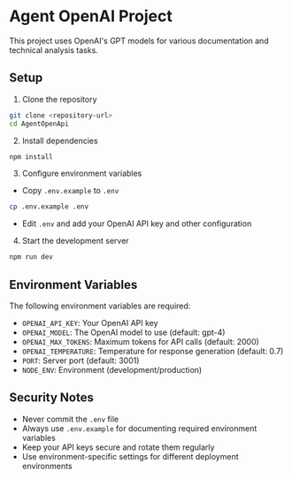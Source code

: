 # Agent OpenAI Project

This project uses OpenAI's GPT models for various documentation and technical analysis tasks.

## Setup

1. Clone the repository
```bash
git clone <repository-url>
cd AgentOpenApi
```

2. Install dependencies
```bash
npm install
```

3. Configure environment variables
- Copy `.env.example` to `.env`
```bash
cp .env.example .env
```
- Edit `.env` and add your OpenAI API key and other configuration

4. Start the development server
```bash
npm run dev
```

## Environment Variables

The following environment variables are required:

- `OPENAI_API_KEY`: Your OpenAI API key
- `OPENAI_MODEL`: The OpenAI model to use (default: gpt-4)
- `OPENAI_MAX_TOKENS`: Maximum tokens for API calls (default: 2000)
- `OPENAI_TEMPERATURE`: Temperature for response generation (default: 0.7)
- `PORT`: Server port (default: 3001)
- `NODE_ENV`: Environment (development/production)

## Security Notes

- Never commit the `.env` file
- Always use `.env.example` for documenting required environment variables
- Keep your API keys secure and rotate them regularly
- Use environment-specific settings for different deployment environments 